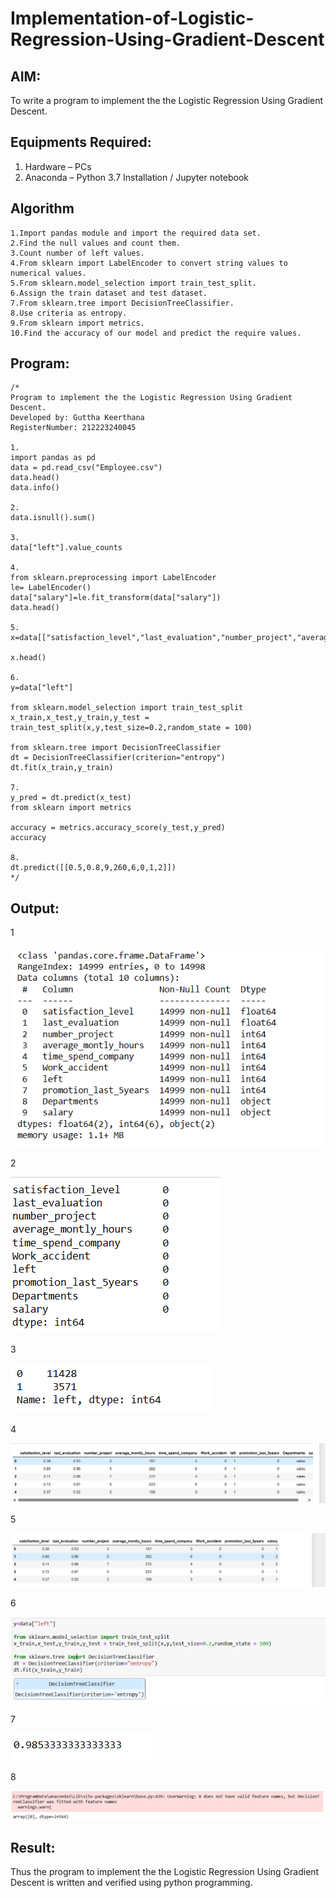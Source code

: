 # Implementation-of-Logistic-Regression-Using-Gradient-Descent

## AIM:
To write a program to implement the the Logistic Regression Using Gradient Descent.

## Equipments Required:
1. Hardware – PCs
2. Anaconda – Python 3.7 Installation / Jupyter notebook

## Algorithm
```
1.Import pandas module and import the required data set.
2.Find the null values and count them.
3.Count number of left values.
4.From sklearn import LabelEncoder to convert string values to numerical values.
5.From sklearn.model_selection import train_test_split.
6.Assign the train dataset and test dataset.
7.From sklearn.tree import DecisionTreeClassifier.
8.Use criteria as entropy.
9.From sklearn import metrics.
10.Find the accuracy of our model and predict the require values.
```

## Program:
```
/*
Program to implement the the Logistic Regression Using Gradient Descent.
Developed by: Guttha Keerthana
RegisterNumber: 212223240045

1.
import pandas as pd
data = pd.read_csv("Employee.csv")
data.head()
data.info()

2.
data.isnull().sum()

3.
data["left"].value_counts

4.
from sklearn.preprocessing import LabelEncoder
le= LabelEncoder()
data["salary"]=le.fit_transform(data["salary"])
data.head()

5.
x=data[["satisfaction_level","last_evaluation","number_project","average_montly_hours","time_spend_company","Work_accident","promotion_last_5years","salary"]]

x.head()

6.
y=data["left"]

from sklearn.model_selection import train_test_split
x_train,x_test,y_train,y_test = train_test_split(x,y,test_size=0.2,random_state = 100)

from sklearn.tree import DecisionTreeClassifier
dt = DecisionTreeClassifier(criterion="entropy")
dt.fit(x_train,y_train)

7.
y_pred = dt.predict(x_test)
from sklearn import metrics

accuracy = metrics.accuracy_score(y_test,y_pred)
accuracy

8.
dt.predict([[0.5,0.8,9,260,6,0,1,2]])
*/
```

## Output:

1

![](1.png)

2

![](2.png)

3

![](3.png)

4

![](4.png)

5

![](5.png)

6

![](6.png)

7

![](7.png)

8

![](8.png)


## Result:
Thus the program to implement the the Logistic Regression Using Gradient Descent is written and verified using python programming.

